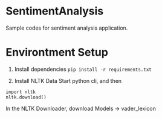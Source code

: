 # SentimentAnalysis

Sample codes for sentiment analysis application.


# Environtment Setup

1. Install dependencies
`pip install -r requirements.txt`

2. Install NLTK Data
Start python cli, and then
```
import nltk
nltk.download()
```

In the NLTK Downloader, download Models -> vader_lexicon